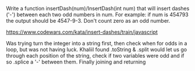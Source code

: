 
Write a function insertDash(num)/InsertDash(int num) that will insert dashes ('-') between each two odd numbers in num. For example: if num is 454793 the output should be 4547-9-3. Don't count zero as an odd number.

https://www.codewars.com/kata/insert-dashes/train/javascript

Was trying turn the integer into a string first, then check when for odds in a loop, but was not having luck. Khaliil found .toString & .split would let us go through each position of the string, check if two variables were odd and if so .splice a '-' between them. Finally joining and returning